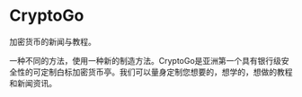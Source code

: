 # CryptoGo

加密货币的新闻与教程。

一种不同的方法，使用一种新的制造方法。CryptoGo是亚洲第一个具有银行级安全性的可定制白标加密货币亭。我们可以量身定制您想要的，想学的，想做的教程和新闻资讯。
